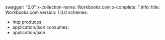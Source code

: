 swagger: "2.0"
x-collection-name: Workbooks.com
x-complete: 1
info:
  title: Workbooks.com
  version: 1.0.0
schemes:
- http
produces:
- application/json
consumes:
- application/json